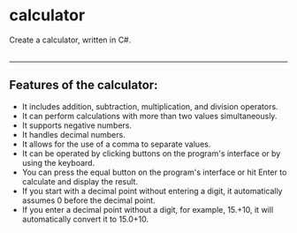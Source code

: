 # calculator
Create a calculator, written in C#.
<br><br><hr>
<h2>Features of the calculator:</h2>

<ul>
<li>
It includes addition, subtraction, multiplication, and division operators.
</li>
<li>
It can perform calculations with more than two values simultaneously.
</li>
<li>
It supports negative numbers.
</li>
<li>
It handles decimal numbers.
</li>
<li>
It allows for the use of a comma to separate values.
</li>
<li>
It can be operated by clicking buttons on the program's interface or by using the keyboard.
</li>
<li>
You can press the equal button on the program's interface or hit Enter to calculate and display the result.
</li>
<li>
If you start with a decimal point without entering a digit, it automatically assumes 0 before the decimal point.
</li>
<li>
If you enter a decimal point without a digit, for example, 15.+10, it will automatically convert it to 15.0+10.
</li>
</ul>
